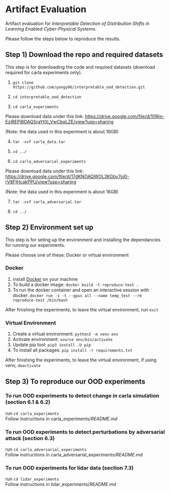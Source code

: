 # Artifact Evaluation 
Artifact evaluation for *Interpretable Detection of Distribution Shifts in Learning Enabled Cyber-Physical Systems*. 

Please follow the steps below to reproduce the results.

## Step 1) Download the repo and required datasets

This step is for downloading the code and required datasets (download required for carla experiments only). 

1. `git clone https://github.com/yangy96/interpretable_ood_detection.git`

2. `cd interpretable_ood_detection`

3. `cd carla_experiments`

Please download data under this link: https://drive.google.com/file/d/1I1Rm-EziREPiBDAQSraYt0j_VwCbqLZE/view?usp=sharing

(Note: the data used in this experiment is about 16GB)

4. `tar -xvf carla_data.tar`

5. `cd ../`

6. `cd carla_adversarial_experiments`

Please download data under this link: https://drive.google.com/file/d/17dKNOAQWOL3KGbv7oj0-rV8FIHcakPPU/view?usp=sharing
 
(Note: the data used in this experiment is about 16GB)

7. `tar -xvf carla_adversarial.tar`

8. `cd ../`

## Step 2) Environment set up

This step is for seting up the environment and installing the dependancies for running our experiments. 

Please choose one of these: Docker or virtual environment 

### Docker
1. install [Docker](https://docs.docker.com/get-docker/) on your machine 
2. To build a docker image: `docker build -t reproduce-test .` <br>
3. To run the docker container and open an interactive session with docker: `docker run -i -t --gpus all --name temp_test --rm reproduce-test /bin/bash`

After finishing the experiments, to leave the virtual environment, 
run `exit` <br>

### Virtual Environment 
1. Create a virtual environment: `python3 -m venv env`
2. Activate environment: `source env/bin/activate`
3. Update pip tool: `pip3 install -U pip`
4. To install all packages: `pip install -r requirements.txt`

After finishing the experiments, to leave the virtual environment, if using venv, `deactivate`

## Step 3) To reproduce our OOD experiments 

### To run OOD experiments to detect change in carla simulation (section 6.1 & 6.2)
run `cd carla_experiments` <br>
Follow instructions in carla_experiments/*README.md*

### To run OOD experiments to detect perturbations by adversarial attack (section 6.3)
run `cd carla_adversarial_experiments` <br>
Follow instructions in carla_adversarial_experiments/*README.md*

### To run OOD experiments for lidar data (section 7.3)
run `cd lidar_experiments` <br>
Follow instructions in lidar_experiments/*README.md*


